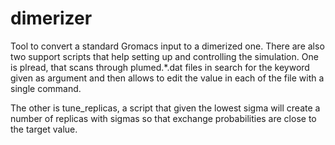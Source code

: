 # dimerizer
Tool to convert a standard Gromacs input to a dimerized one. 
There are also two support scripts that help setting up and controlling 
the simulation. One is plread, that scans through plumed.*.dat files 
in search for the keyword given as argument and then allows to edit 
the value in each of the file with a single command.

The other is tune_replicas, a script that given the lowest sigma 
will create a number of replicas with sigmas so that exchange 
probabilities are close to the target value.
